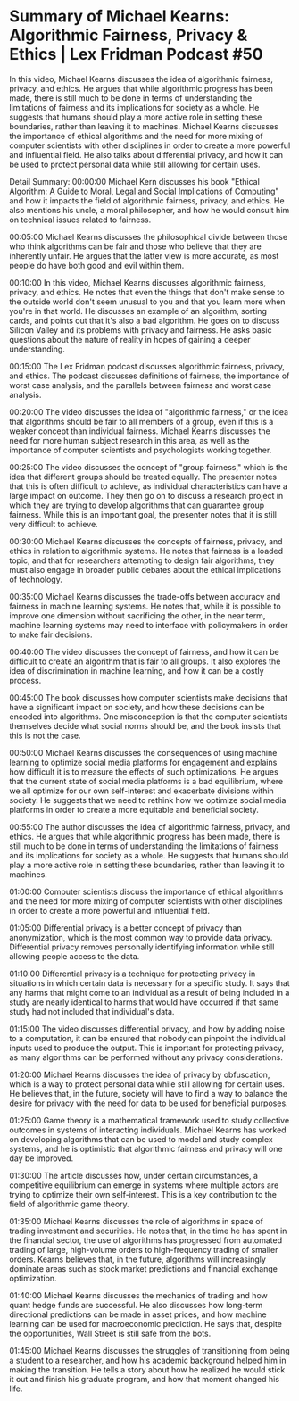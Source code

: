 # Summary of Michael Kearns: Algorithmic Fairness, Privacy & Ethics | Lex Fridman Podcast #50

In this video, Michael Kearns discusses the idea of algorithmic fairness, privacy, and ethics. He argues that while algorithmic progress has been made, there is still much to be done in terms of understanding the limitations of fairness and its implications for society as a whole. He suggests that humans should play a more active role in setting these boundaries, rather than leaving it to machines.
Michael Kearns discusses the importance of ethical algorithms and the need for more mixing of computer scientists with other disciplines in order to create a more powerful and influential field. He also talks about differential privacy, and how it can be used to protect personal data while still allowing for certain uses.

Detail Summary: 
00:00:00
Michael Kern discusses his book "Ethical Algorithm: A Guide to Moral, Legal and Social Implications of Computing" and how it impacts the field of algorithmic fairness, privacy, and ethics. He also mentions his uncle, a moral philosopher, and how he would consult him on technical issues related to fairness.

00:05:00
Michael Kearns discusses the philosophical divide between those who think algorithms can be fair and those who believe that they are inherently unfair. He argues that the latter view is more accurate, as most people do have both good and evil within them.

00:10:00
In this video, Michael Kearns discusses algorithmic fairness, privacy, and ethics. He notes that even the things that don't make sense to the outside world don't seem unusual to you and that you learn more when you're in that world. He discusses an example of an algorithm, sorting cards, and points out that it's also a bad algorithm. He goes on to discuss Silicon Valley and its problems with privacy and fairness. He asks basic questions about the nature of reality in hopes of gaining a deeper understanding.

00:15:00
The Lex Fridman podcast discusses algorithmic fairness, privacy, and ethics. The podcast discusses definitions of fairness, the importance of worst case analysis, and the parallels between fairness and worst case analysis.

00:20:00
The video discusses the idea of "algorithmic fairness," or the idea that algorithms should be fair to all members of a group, even if this is a weaker concept than individual fairness. Michael Kearns discusses the need for more human subject research in this area, as well as the importance of computer scientists and psychologists working together.

00:25:00
The video discusses the concept of "group fairness," which is the idea that different groups should be treated equally. The presenter notes that this is often difficult to achieve, as individual characteristics can have a large impact on outcome. They then go on to discuss a research project in which they are trying to develop algorithms that can guarantee group fairness. While this is an important goal, the presenter notes that it is still very difficult to achieve.

00:30:00
Michael Kearns discusses the concepts of fairness, privacy, and ethics in relation to algorithmic systems. He notes that fairness is a loaded topic, and that for researchers attempting to design fair algorithms, they must also engage in broader public debates about the ethical implications of technology.

00:35:00
Michael Kearns discusses the trade-offs between accuracy and fairness in machine learning systems. He notes that, while it is possible to improve one dimension without sacrificing the other, in the near term, machine learning systems may need to interface with policymakers in order to make fair decisions.

00:40:00
The video discusses the concept of fairness, and how it can be difficult to create an algorithm that is fair to all groups. It also explores the idea of discrimination in machine learning, and how it can be a costly process.

00:45:00
The book discusses how computer scientists make decisions that have a significant impact on society, and how these decisions can be encoded into algorithms. One misconception is that the computer scientists themselves decide what social norms should be, and the book insists that this is not the case.

00:50:00
Michael Kearns discusses the consequences of using machine learning to optimize social media platforms for engagement and explains how difficult it is to measure the effects of such optimizations. He argues that the current state of social media platforms is a bad equilibrium, where we all optimize for our own self-interest and exacerbate divisions within society. He suggests that we need to rethink how we optimize social media platforms in order to create a more equitable and beneficial society.

00:55:00
The author discusses the idea of algorithmic fairness, privacy, and ethics. He argues that while algorithmic progress has been made, there is still much to be done in terms of understanding the limitations of fairness and its implications for society as a whole. He suggests that humans should play a more active role in setting these boundaries, rather than leaving it to machines.

01:00:00
Computer scientists discuss the importance of ethical algorithms and the need for more mixing of computer scientists with other disciplines in order to create a more powerful and influential field.

01:05:00
Differential privacy is a better concept of privacy than anonymization, which is the most common way to provide data privacy. Differential privacy removes personally identifying information while still allowing people access to the data.

01:10:00
Differential privacy is a technique for protecting privacy in situations in which certain data is necessary for a specific study. It says that any harms that might come to an individual as a result of being included in a study are nearly identical to harms that would have occurred if that same study had not included that individual's data.

01:15:00
The video discusses differential privacy, and how by adding noise to a computation, it can be ensured that nobody can pinpoint the individual inputs used to produce the output. This is important for protecting privacy, as many algorithms can be performed without any privacy considerations.

01:20:00
Michael Kearns discusses the idea of privacy by obfuscation, which is a way to protect personal data while still allowing for certain uses. He believes that, in the future, society will have to find a way to balance the desire for privacy with the need for data to be used for beneficial purposes.

01:25:00
Game theory is a mathematical framework used to study collective outcomes in systems of interacting individuals. Michael Kearns has worked on developing algorithms that can be used to model and study complex systems, and he is optimistic that algorithmic fairness and privacy will one day be improved.

01:30:00
The article discusses how, under certain circumstances, a competitive equilibrium can emerge in systems where multiple actors are trying to optimize their own self-interest. This is a key contribution to the field of algorithmic game theory.

01:35:00
Michael Kearns discusses the role of algorithms in space of trading investment and securities. He notes that, in the time he has spent in the financial sector, the use of algorithms has progressed from automated trading of large, high-volume orders to high-frequency trading of smaller orders. Kearns believes that, in the future, algorithms will increasingly dominate areas such as stock market predictions and financial exchange optimization.

01:40:00
Michael Kearns discusses the mechanics of trading and how quant hedge funds are successful. He also discusses how long-term directional predictions can be made in asset prices, and how machine learning can be used for macroeconomic prediction. He says that, despite the opportunities, Wall Street is still safe from the bots.

01:45:00
Michael Kearns discusses the struggles of transitioning from being a student to a researcher, and how his academic background helped him in making the transition. He tells a story about how he realized he would stick it out and finish his graduate program, and how that moment changed his life.

